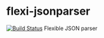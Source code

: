# flexi-jsonparser
[![Build Status](https://travis-ci.org/venkatesh-mohanram/flexi-jsonparser.svg?branch=master)](https://travis-ci.org/venkatesh-mohanram/flexi-jsonparser)
Flexible JSON parser
